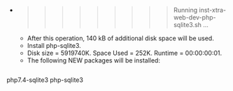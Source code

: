 * >>>>>>>>> Running inst-xtra-web-dev-php-sqlite3.sh ...
  * After this operation, 140 kB of additional disk space will be used.
  * Install php-sqlite3.
  * Disk size = 5919740K. Space Used = 252K. Runtime = 00:00:00:01.
  * The following NEW packages will be installed:
  ```bash
php7.4-sqlite3 php-sqlite3
  ```

